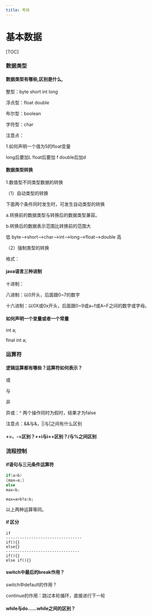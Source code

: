 ```yaml
---
title: 考核
---
```


# 基本数据



[TOC]



### 数据类型

#### 数据类型有哪些,区别是什么,

整型：byte short int  long 

浮点型：float  double 

布尔型：boolean

字符型：char

注意点：

1.如何声明一个值为5的float变量

long后要加L  float后要加 f  double后加d

#### 数据类型转换

1.数值型不同类型数据的转换

（1）自动类型的转换

下面两个条件同时发生时，可发生自动类型的转换

a.转换前的数据类型与转换后的数据类型兼容。

b.转换后的数据表示范围比转换前的范围大

低 byte-->short-->char-->int-->long-->float-->double 高

（2）强制类型的转换

格式：



#### java语言三种进制

十进制：

八进制：以0开头，后面跟0~7的数字

十六进制：以0X或0x开头，后面跟0~9或a~f或A~F之间的数字或字母。

#### 如何声明一个变量或者一个常量

int a;

final int a;

### 运算符

#### 逻辑运算都有哪些？运算符如何表示？

或

与

非

异或：^ 两个操作同时为假时，结果才为false

注意点：&&与&，||与|之间有什么区别

#### +=、-=区别？++i与i++区别？/与%之间区别

### 流程控制

#### if语句与三元条件运算符

```java
if(a>b)
{max=a;}
else
max=b;
```

```
max=a>b?a:b;
```

以上两种运算等同。

#### if 区分

```
if
---------------------------------
if(){}
else{}
--------------------------------
if(){}
else if(){}

```

#### switch中最后的break作用？

switch中default的作用？

continue的作用：跳过本轮循环，直接进行下一轮

#### while与do……while之间的区别？